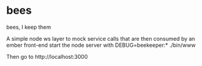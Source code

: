 # bees
bees, I keep them

A simple node ws layer to mock service calls that are then consumed by an ember front-end
start the node server with
DEBUG=beekeeper:* ./bin/www

Then go to http://localhost:3000
